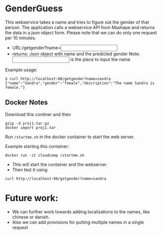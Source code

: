 GenderGuess
=============
This webservice takes a name and tries to figure out the gender of that person. The application calls a webservice API 
from Mashape and returns the data in a json object form. Please note that we can do only one request per 10 minutes. 

* URL:/getgender?name=<input name>
* returns: Json object with name and the predicted gender
Note: <input name> is the place to input the name

Example usage:
```
$ curl http://localhost:80/getgender?name=sandra
{"name":"Sandra","gender":"female","description":"The name Sandra is female."}
```


## Docker Notes
Download this continer and then
```
gzip -d proj1.tar.gz
docker import proj1.tar
```

Run `/startme.sh` in the docker container to start the web server.

Example starting this container:
```
docker run -it cloudcomp /startme.sh
```
* This will start the container and the webserver.
* Then test it using
```
curl http://localhost:80/getgender?name=sandra
```

Future work:
=============
* We can further work towards adding localizations to the names, like chinese or danish.
* Also we can add provisions for putting multiple names in a single request
